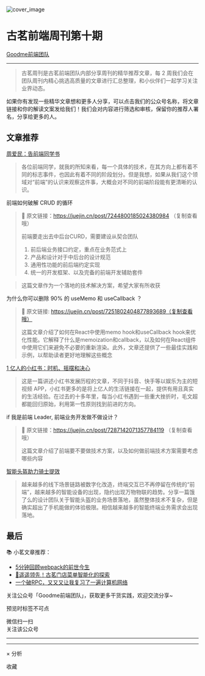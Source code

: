 ![cover_image](https://mmbiz.qpic.cn/sz_mmbiz_jpg/TpB2QHJbiaicGHxFlXzCYqNGvNawibacMfT8ZsxE1dXoehKsLQuwFZJGIZpYKdoho4qicFjYxZiaBU4icgFsLtNUkBTw/0?wx_fmt=jpeg)

#  古茗前端周刊第十期

[ Goodme前端团队 ](javascript:void\(0\);)

__ _ _ _ _

> 古茗周刊是古茗前端团队内部分享周刊的精华推荐文章，每 2 周我们会在团队周刊内精心挑选高质量的文章进行汇总整理，和小伙伴们一起学习关注业界动态。

如果你有发现一些精华文章想和更多人分享，可以点击我们的公众号名称，将文章链接和你的解读文案发给我们！我们会对内容进行筛选和审核，保留你的推荐人署名，分享给更多的人。

##  文章推荐

[ 周爱民：告前端同学书
](https://mp.weixin.qq.com/s?__biz=MzIzNzA0NzE5Mg==&mid=2247489989&idx=1&sn=c13f2bc9b978fc7da2046b58c7c8c2f6&scene=21#wechat_redirect)

>
> 各位前端同学，就我的所知来看，每⼀个具体的技术，在其⽅向上都有着不同的标志事件，也因此有着不同的阶段划分。但是我想，如果从我们这个领域对“前端”的认识来观察这件事，⼤概会对不同的前端阶段能有更清晰的认识。

前端如何破解 CRUD 的循环

> 🔗 原文链接：https://juejin.cn/post/7244800185024380984 （复制查看哦）
>
> 前端要走出去中后台CURD，需要建设从契合团队
>
>   1. 前后端业务接口约定，重点在业务范式上
>   2. 产品和设计对于中后台的设计规范
>   3. 通用性功能的前后端约定实现
>   4. 统一的开发框架、以及完备的前端开发辅助套件
>

>
> 这篇文章作为一个落地的技术解决方案，希望大家有所收获

为什么你可以删除 90% 的 useMemo 和 useCallback ？

> 🔗 原文链接: https://juejin.cn/post/7251802404877893689（复制查看哦）
>
> 这篇文章介绍了如何在React中使用memo hook和useCallback
> hook来优化性能。它解释了什么是memoization和callback，以及如何在React组件中使用它们来避免不必要的重新渲染。此外，文章还提供了一些最佳实践和示例，以帮助读者更好地理解这些概念

[ 1 亿人的小红书：时机、摇摆和决心
](https://mp.weixin.qq.com/s?__biz=MzU3Mjk1OTQ0Ng==&mid=2247507562&idx=1&sn=540b80377b637c4dfe23e7e1fae8791a&scene=21#wechat_redirect)

> 这是一篇讲述小红书发展历程的文章，不同于抖音、快手等以娱乐为主的短视频
> APP，小红书更多的是将上亿人的生活链接在一起，提供有用且真实的生活经验。在过去的十多年里，每当小红书遇到一些重大挫折时，毛文超都能回归原始，利用第一性原则找到前进的方向。

if 我是前端 Leader, 前端业务开发做不做设计？

> 🔗 原文链接：https://juejin.cn/post/7287142071357784119 （复制查看哦）
>
> 这篇文章介绍了前端要不要做技术方案，以及如何做前端技术方案需要考虑哪些内容

[ 智能头盔助力骑士提效
](https://mp.weixin.qq.com/s?__biz=MzkxMDUxOTYyMA==&mid=2247492181&idx=1&sn=8a185ce32753d4ce025e2b5108cc80eb&scene=21#wechat_redirect)

>
> 越来越多的线下场景链路被数字化改造，终端交互已不再停留在传统的“前端”，越来越多的智能设备的出现，隐约出现万物物联的趋势。分享一篇饿了么的设计团队关于智能头盔的业务场景落地，虽然整体技术不复杂，但是确实超出了手机能做的体验极限。相信越来越多的智能终端业务需求会出现落地。

##  最后

📚 小茗文章推荐：

  * [ 5分钟回顾webpack的前世今生 ](https://mp.weixin.qq.com/s?__biz=Mzg4OTkwMTY3Mg==&mid=2247484423&idx=1&sn=c25ae2044d1a8c46f160ba5b75cf0725&chksm=cfe58300f8920a1650eae4220f430099430b6f6765aa0c11d270d3a3accf94876dea310b97a5&token=1140308698&lang=zh_CN&scene=21#wechat_redirect)
  * [ 🚀遥遥领先！古茗门店菜单智能化的探索 ](https://mp.weixin.qq.com/s?__biz=Mzg4OTkwMTY3Mg==&mid=2247484400&idx=1&sn=133f12f491b9072b6b73283838b755d8&chksm=cfe584f7f8920de1b3b0fe32cf8b784b5173f7b82fc890269e4825cde79e218b31426e4f6500&token=1140308698&lang=zh_CN&scene=21#wechat_redirect)
  * [ 一个破RPC，又又又让我复习了一遍计算机网络 ](https://mp.weixin.qq.com/s?__biz=Mzg4OTkwMTY3Mg==&mid=2247484328&idx=1&sn=e51bfdcfa4fbd5de6906136fe6555d3b&chksm=cfe584aff8920db984069cf653b42108254a7cef4d97abef92c22e39a1cb1edd472534811205&token=1140308698&lang=zh_CN&scene=21#wechat_redirect)

关注公众号「Goodme前端团队」，获取更多干货实践，欢迎交流分享~

  

预览时标签不可点

微信扫一扫  
关注该公众号





****



****



×  分析

  收藏

